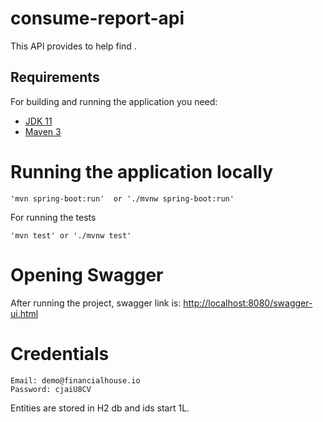 # consume-report-api
This API provides to help find .

## Requirements

For building and running the application you need:

- [JDK 11](https://www.oracle.com/java/technologies/javase/jdk11-archive-downloads.html)
- [Maven 3](https://maven.apache.org)

# Running the application locally

```shell
'mvn spring-boot:run'  or './mvnw spring-boot:run'
```
For running the tests
```shell
'mvn test' or './mvnw test'
```

# Opening Swagger

After running the project, swagger link is: [http://localhost:8080/swagger-ui.html](http://localhost:8080/swagger-ui.html)


# Credentials

    Email: demo@financialhouse.io
    Password: cjaiU8CV

Entities are stored in H2 db and ids start 1L.